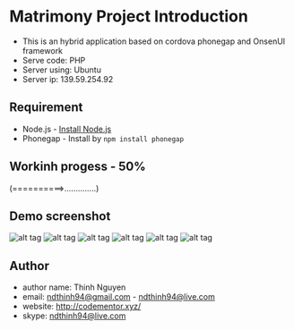 Matrimony Project Introduction
====

- This is an hybrid application based on cordova phonegap and OnsenUI framework
- Serve code: PHP
- Server using: Ubuntu
- Server ip: 139.59.254.92

## Requirement

 * Node.js - [Install Node.js](http://nodejs.org)
 * Phonegap - Install by `npm install phonegap`

## Workinh progess - 50%

(==========>..............)

## Demo screenshot
![alt tag](http://139.59.254.92/upload/m1.PNG)
![alt tag](http://139.59.254.92/upload/m2.PNG)
![alt tag](http://139.59.254.92/upload/m3.PNG)
![alt tag](http://139.59.254.92/upload/m4.PNG)
![alt tag](http://139.59.254.92/upload/m5.PNG)
![alt tag](http://139.59.254.92/upload/m6.PNG)

## Author
- author name: Thinh Nguyen
- email: ndthinh94@gmail.com - ndthinh94@live.com
- website: http://codementor.xyz/
- skype: ndthinh94@live.com

